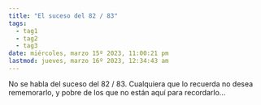 ```yaml
---
title: "El suceso del 82 / 83" 
tags:
  - tag1
  - tag2
  - tag3
date: miércoles, marzo 15º 2023, 11:00:21 pm
lastmod: jueves, marzo 16º 2023, 12:34:43 am
---
```


No se habla del suceso del 82 / 83. Cualquiera que lo recuerda no desea rememorarlo, y pobre de los que no están aquí para recordarlo…